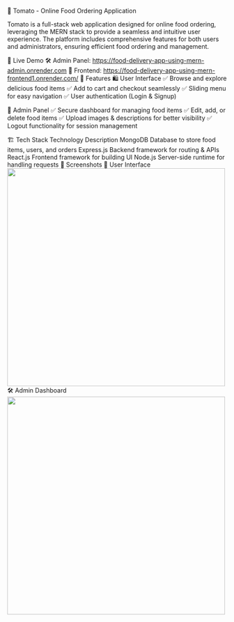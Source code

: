 📌 Tomato - Online Food Ordering Application

Tomato is a full-stack web application designed for online food ordering, leveraging the MERN stack to provide a seamless and intuitive user experience. The platform includes comprehensive features for both users and administrators, ensuring efficient food ordering and management.

🔗 Live Demo
🛠 Admin Panel: https://food-delivery-app-using-mern-admin.onrender.com
🍔 Frontend: https://food-delivery-app-using-mern-frontend1.onrender.com/
🚀 Features
🛍 User Interface
✅ Browse and explore delicious food items
✅ Add to cart and checkout seamlessly
✅ Sliding menu for easy navigation
✅ User authentication (Login & Signup)

🔧 Admin Panel
✅ Secure dashboard for managing food items
✅ Edit, add, or delete food items
✅ Upload images & descriptions for better visibility
✅ Logout functionality for session management

🏗 Tech Stack
Technology	Description
MongoDB	Database to store food items, users, and orders
Express.js	Backend framework for routing & APIs
React.js	Frontend framework for building UI
Node.js	Server-side runtime for handling requests
📸 Screenshots
🎨 User Interface
<img src="C:\Users\ACER\Desktop\FrontEnd.jpg" width="500" />
🛠 Admin Dashboard
<img src="C:\Users\ACER\Desktop\Admin.jpg" width="500" />
